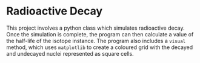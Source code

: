 # Radioactive Decay

This project involves a python class which simulates radioactive decay. Once the simulation is complete, the program can then calculate a value of the half-life of the isotope instance. The program also includes a `visual` method, which uses `matplotlib` to create a coloured grid with the decayed and undecayed nuclei represented as square cells.
